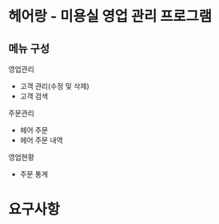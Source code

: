 # 헤어랑 - 미용실 영업 관리 프로그램

## 메뉴 구성 
영업관리
- 고객 관리(수정 및 삭제)
- 고객 검색

주문관리 
- 헤어 주문
- 헤어 주문 내역

영업현황
- 주문 통계

# 요구사항 
